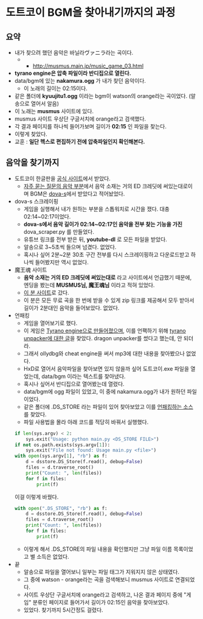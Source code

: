 # 도트코이 BGM을 찾아내기까지의 과정

## 요약
* 내가 찾으려 했던 음악은 바닐라ヴァニラ라는 곡이다.
    * * http://musmus.main.jp/music_game_03.html
* **tyrano engine은 압축 파일이라 반디집으로 열린다.**
* data/bgm에 있는 **nakamura.ogg** 가 내가 찾던 음악이다.
    * 이 노래의 길이는 02:15이다.
* 같은 폴더에 **kyuujitu1.ogg** 이라는 bgm이 watson의 orange라는 곡이었다. (알송으로 열어서 알음)
* 이 노래는 **musmus** 사이트에 있다.
* musmus 사이트 우상단 구글서치에 orange라고 검색했다.
* 각 결과 페이지를 하나씩 들어가보며 길이가 **02:15** 인 파일을 찾는다.
* 이렇게 찾았다.
* 교훈 : **일단 헥스로 편집하기 전에 압축파일인지 확인해본다.**

## 음악을 찾기까지
* 도트코이 한글판을 [공식 사이트](http://kuro.kilo.jp/dotokoi/#dl)에서 받았다.
    * [자주 묻는 질문의 음악 부분](http://kuro.kilo.jp/dotokoi/#qa)에서 음악 소재는 거의 ED 크레딧에 써있는대로이며 BGM은 [dova-s](http://dova-s.jp/)에서 받았다고 적어놨었다.
* dova-s 스크레이핑
    * 게임을 실행해서 내가 원하는 부분을 스톱워치로 시간을 쟀다. 대충 02:14~02:17이었다.
    * **dova-s에서 음악 길이가 02:14~02:17인 음악을 전부 찾는 기능을 가진** dova_scraper.py 를 만들었다.
    * 유튜브 링크를 전부 받은 뒤, **youtube-dl** 로 모든 파일을 받았다.
    * 알송으로 3~5초씩 들으며 넘겼다. 없었다.
    * 혹시나 싶어 2분~2분 30초 구간 전부를 다시 스크레이핑하고 다운로드받고 하나씩 들어봤지만 역시 없었다.
* 魔王魂 사이트
    * **음악 소재는 거의 ED 크레딧에 써있는대로** 라고 사이트에서 언급했기 때문에, 엔딩을 봤는데 **MUSMUS님, 魔王魂님** 이라고 적혀 있었다.
    * [이 분 사이트](https://maoudamashii.jokersounds.com/)로 갔다.
    * 이 분은 모든 무료 곡을 한 번에 받을 수 있게 zip 링크를 제공해서 모두 받아서 길이가 2분대인 음악을 들어보았다. 없었다.
* 언패킹
    * 게임을 열어보기로 했다.
    * 이 게임은 [Tyrano engine으로 만들어졌으며](https://namu.wiki/w/%EB%8F%84%ED%8A%B8%EC%BD%94%EC%9D%B4), 이를 언팩하기 위해 [tyrano unpacker에 대한 글](https://www.vg-resource.com/thread-32244.html)을 찾았다. dragon unpacker를 썼다고 했는데, 안 되더라.
    * 그래서 ollydbg와 cheat engine을 써서 mp3에 대한 내용을 찾아봤으나 없었다.
    * HxD로 열어서 음악파일을 찾아보면 있지 않을까 싶어 도트코이.exe 파일을 열었는데, data/bgm 이라는 텍스트를 찾아냈다.
    * 혹시나 싶어서 반디집으로 열어봤는데 열렸다.
    * data/bgm에 ogg 파일이 있었고, 이 중에 nakamura.ogg가 내가 원하던 파일이었다.
    * 같은 폴더에 .DS_STORE 라는 파일이 있어 찾아보았고 이를 [언패킹하는 소스](https://github.com/gehaxelt/Python-dsstore)를 찾았다.
    * 파일 사용법을 몰라 아래 코드를 적당히 바꿔서 실행했다.
    ```python
    if len(sys.argv) < 2:
        sys.exit("Usage: python main.py <DS_STORE FILE>")
    if not os.path.exists(sys.argv[1]):
        sys.exit("File not found: Usage main.py <file>")
    with open(sys.argv[1], "rb") as f:
        d = dsstore.DS_Store(f.read(), debug=False)
        files = d.traverse_root()
        print("Count: ", len(files))
        for f in files:
            print(f)
    ```
    이걸 이렇게 바꿨다.
    ```python
    with open(".DS_STORE", "rb") as f:
        d = dsstore.DS_Store(f.read(), debug=False)
        files = d.traverse_root()
        print("Count: ", len(files))
        for f in files:
            print(f)
    ```
    * 이렇게 해서 .DS_STORE의 파일 내용을 확인했지만 그냥 파일 이름 목록이었고 별 소득은 없었다.
* 끝
    * 알송으로 파일을 열어보니 일부는 파일 태그가 지워지지 않은 상태였다.
    * 그 중에 watson - orange라는 곡을 검색해보니 musmus 사이트로 연결되었다.
    * 사이트 우상단 구글서치에 orange라고 검색하고, 나온 결과 페이지 중에 "게임" 분류인 페이지로 들어가서 길이가 02:15인 음악을 찾아보았다.
    * 있었다. 찾기까지 5시간정도 걸렸다.
